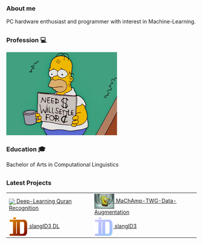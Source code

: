 ### About me
PC hardware enthusiast and programmer with interest in Machine-Learning.

##  

### Profession 💻
<img src='https://raw.githubusercontent.com/m4cit/m4cit/main/Homer%20begging.png' height="220">

### Education 🎓
Bachelor of Arts in Computational Linguistics

## 

### Latest Projects

|                    |                    |
|:-------------------|:-------------------|
|<img src='https://raw.githubusercontent.com/m4cit/Deep-Learning-Quran-Recognition/main/gallery/icon.png' align="center" height="50">[ Deep-Learning Quran Recognition](https://github.com/m4cit/Deep-Learning-Quran-Recognition)|<img src='https://raw.githubusercontent.com/m4cit/m4cit/main/Crazy%20Spongebob.png' align="center" height="40">[ MaChAmp-TWG-Data-Augmentation](https://github.com/m4cit/MaChAmp-TWG-Data-Augmentation)
|<img src='https://raw.githubusercontent.com/m4cit/slangID3_DL/main/misc/gallery/slangID3_dl_icon.png' align="center" height="50">[ slangID3 DL](https://github.com/m4cit/slangID3_DL)|<img src='https://raw.githubusercontent.com/m4cit/slangID3/main/misc/gallery/slangID3_icon.png' align="center" height="50">[ slangID3](https://github.com/m4cit/slangID3)
